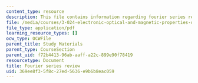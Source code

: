 ```yaml
---
content_type: resource
description: This file contains information regarding fourier series review.
file: /media/courses/3-024-electronic-optical-and-magnetic-properties-of-materials-spring-2013/369ee8f35f8c27ed5636e9b6b8eac059_MIT3_024S13_study2.pdf
file_type: application/pdf
learning_resource_types: []
ocw_type: OCWFile
parent_title: Study Materials
parent_type: CourseSection
parent_uid: f72b4413-96ab-aaff-a22c-899e90f78419
resourcetype: Document
title: Fourier series review
uid: 369ee8f3-5f8c-27ed-5636-e9b6b8eac059
---
```

